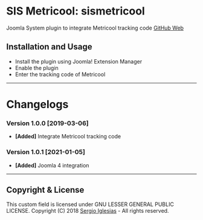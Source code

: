 # SIS Metricool: sismetricool
Joomla System plugin to integrate Metricool tracking code
[GitHub Web](https://sergiois.github.io/sis-metricool.html "SIS Metricool")

## Installation and Usage
* Install the plugin using Joomla! Extension Manager
* Enable the plugin
* Enter the tracking code of Metricool

* * *

# Changelogs

### Version 1.0.0 [2019-03-06]
* **[Added]** Integrate Metricool tracking code

### Version 1.0.1 [2021-01-05]
* **[Added]** Joomla 4 integration

* * *

## Copyright & License
This custom field is licensed under GNU LESSER GENERAL PUBLIC LICENSE.
Copyright (C) 2018 [Sergio Iglesias](https://sergioiglesias.net) - All rights reserved.